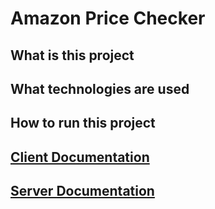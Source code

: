 # Amazon Price Checker

## What is this project

## What technologies are used

## How to run this project

## [Client Documentation](https://github.com/benAkehurst/amazon-price-checker/tree/master/client/apt#amazon-price-checker-ionic-client)

## [Server Documentation](https://github.com/benAkehurst/amazon-price-checker/tree/master/server#amazon-price-checker-nodejs-api-server)
